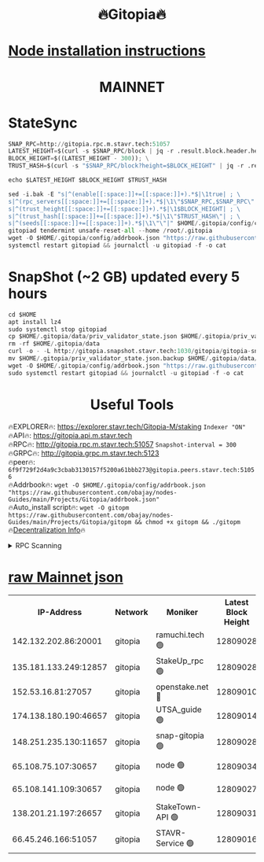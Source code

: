<h1 align="center"> 🔥Gitopia🔥</h1>

[Node installation instructions](https://github.com/obajay/nodes-Guides/tree/main/Projects/Gitopia)
=

<h1 align="center"> MAINNET</h1>

# StateSync
```python
SNAP_RPC=http://gitopia.rpc.m.stavr.tech:51057
LATEST_HEIGHT=$(curl -s $SNAP_RPC/block | jq -r .result.block.header.height); \
BLOCK_HEIGHT=$((LATEST_HEIGHT - 300)); \
TRUST_HASH=$(curl -s "$SNAP_RPC/block?height=$BLOCK_HEIGHT" | jq -r .result.block_id.hash)

echo $LATEST_HEIGHT $BLOCK_HEIGHT $TRUST_HASH

sed -i.bak -E "s|^(enable[[:space:]]+=[[:space:]]+).*$|\1true| ; \
s|^(rpc_servers[[:space:]]+=[[:space:]]+).*$|\1\"$SNAP_RPC,$SNAP_RPC\"| ; \
s|^(trust_height[[:space:]]+=[[:space:]]+).*$|\1$BLOCK_HEIGHT| ; \
s|^(trust_hash[[:space:]]+=[[:space:]]+).*$|\1\"$TRUST_HASH\"| ; \
s|^(seeds[[:space:]]+=[[:space:]]+).*$|\1\"\"|" $HOME/.gitopia/config/config.toml
gitopiad tendermint unsafe-reset-all --home /root/.gitopia
wget -O $HOME/.gitopia/config/addrbook.json "https://raw.githubusercontent.com/obajay/nodes-Guides/main/Projects/Gitopia/addrbook.json"
systemctl restart gitopiad && journalctl -u gitopiad -f -o cat
```
# SnapShot (~2 GB) updated every 5 hours
```python
cd $HOME
apt install lz4
sudo systemctl stop gitopiad
cp $HOME/.gitopia/data/priv_validator_state.json $HOME/.gitopia/priv_validator_state.json.backup
rm -rf $HOME/.gitopia/data
curl -o - -L http://gitopia.snapshot.stavr.tech:1030/gitopia/gitopia-snap.tar.lz4 | lz4 -c -d - | tar -x -C $HOME/.gitopia --strip-components 2
mv $HOME/.gitopia/priv_validator_state.json.backup $HOME/.gitopia/data/priv_validator_state.json
wget -O $HOME/.gitopia/config/addrbook.json "https://raw.githubusercontent.com/obajay/nodes-Guides/main/Projects/Gitopia/addrbook.json"
sudo systemctl restart gitopiad && journalctl -u gitopiad -f -o cat
```
 <h1 align="center"> Useful Tools</h1>

🔥EXPLORER🔥:      https://explorer.stavr.tech/Gitopia-M/staking  `Indexer "ON"` \
🔥API🔥: 			 		 https://gitopia.api.m.stavr.tech \
🔥RPC🔥:           http://gitopia.rpc.m.stavr.tech:51057              `Snapshot-interval = 300` \
🔥GRPC🔥:          http://gitopia.grpc.m.stavr.tech:5123 \
🔥peer🔥:					 `6f9f729f2d4a9c3cbab3130157f5200a61bbb273@gitopia.peers.stavr.tech:51056` \
🔥Addrbook🔥:    ```wget -O $HOME/.gitopia/config/addrbook.json "https://raw.githubusercontent.com/obajay/nodes-Guides/main/Projects/Gitopia/addrbook.json"``` \
🔥Auto_install script🔥: ```wget -O gitopm https://raw.githubusercontent.com/obajay/nodes-Guides/main/Projects/Gitopia/gitopm && chmod +x gitopm && ./gitopm``` \
🔥[Decentralization Info](https://github.com/obajay/StateSync-snapshots/tree/main/Projects/Gitopia/Decentralization)🔥

<details>
<summary>RPC Scanning</summary>

<h2 align="center"> We scan nodes in real time every 4 hours. And we provide the final result of RPC endpoints.
We cannot influence the operation of these nodes in any way. </h2>


```python
If Voting Power is higher than 0 --> then the Node is a validator of the network and may be subject to attack and be a potential threat to the chain.
```
```python
We marked such validators with a red symbol
```

</details>

[raw Mainnet json](https://rpc-check.gitopm.stavr.tech/gitopm/rpc-gitopm-result.json)
=

<table><tr><th>IP-Address</th><th>Network</th><th>Moniker</th><th>Latest Block Height</th><th>Earliest Block Height</th><th>Catching Up</th><th>Tx Index</th><th>Voting Power</th><th>Scan Time</th></tr><tr><td>142.132.202.86:20001</td><td>gitopia</td><td>ramuchi.tech 🟢</td><td>12809028</td><td>6548337</td><td>False</td><td>on</td><td>0</td><td>2024-01-25T22:39:37.853413195UTC</td></tr><tr><td>135.181.133.249:12857</td><td>gitopia</td><td>StakeUp_rpc 🟢</td><td>12809028</td><td>8010001</td><td>False</td><td>on</td><td>0</td><td>2024-01-25T22:39:38.346081908UTC</td></tr><tr><td>152.53.16.81:27057</td><td>gitopia</td><td>openstake.net 🔴</td><td>12809010</td><td>10455001</td><td>False</td><td>off</td><td>26656</td><td>2024-01-25T22:39:04.241610405UTC</td></tr><tr><td>174.138.180.190:46657</td><td>gitopia</td><td>UTSA_guide 🟢</td><td>12809014</td><td>11194706</td><td>False</td><td>on</td><td>0</td><td>2024-01-25T22:39:13.272563723UTC</td></tr><tr><td>148.251.235.130:11657</td><td>gitopia</td><td>snap-gitopia 🟢</td><td>12809028</td><td>11730001</td><td>False</td><td>on</td><td>0</td><td>2024-01-25T22:39:37.593667213UTC</td></tr><tr><td>65.108.75.107:30657</td><td>gitopia</td><td>node 🟢</td><td>12809034</td><td>11907586</td><td>False</td><td>on</td><td>0</td><td>2024-01-25T22:39:49.592297975UTC</td></tr><tr><td>65.108.141.109:30657</td><td>gitopia</td><td>node 🟢</td><td>12809027</td><td>12299845</td><td>False</td><td>on</td><td>0</td><td>2024-01-25T22:39:37.288276634UTC</td></tr><tr><td>138.201.21.197:26657</td><td>gitopia</td><td>StakeTown-API 🟢</td><td>12809031</td><td>12733501</td><td>False</td><td>on</td><td>0</td><td>2024-01-25T22:39:42.903741325UTC</td></tr><tr><td>66.45.246.166:51057</td><td>gitopia</td><td>STAVR-Service 🟢</td><td>12809016</td><td>12801001</td><td>False</td><td>on</td><td>0</td><td>2024-01-25T22:39:18.102034620UTC</td></tr></table>
